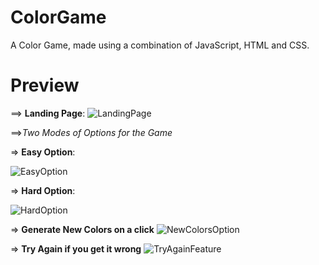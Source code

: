 # ColorGame
A Color Game, made using a combination of JavaScript, HTML and CSS.

# Preview
==> **Landing Page**:
![LandingPage](https://user-images.githubusercontent.com/66758271/88360903-ee97c880-cd94-11ea-9eef-5c5cf4f20ee9.PNG)

==>_Two Modes of Options for the Game_

=> **Easy Option**:

![EasyOption](https://user-images.githubusercontent.com/66758271/88360899-ec356e80-cd94-11ea-9e58-9b976d1cdf69.PNG)

=> **Hard Option**:

![HardOption](https://user-images.githubusercontent.com/66758271/88360902-edff3200-cd94-11ea-8642-a73a439eba22.PNG)


=> **Generate New Colors on a click**
![NewColorsOption](https://user-images.githubusercontent.com/66758271/88360905-ef305f00-cd94-11ea-945a-4ce8dfb4b5b0.PNG)


=> **Try Again if you get it wrong**
![TryAgainFeature](https://user-images.githubusercontent.com/66758271/88360907-f0618c00-cd94-11ea-8727-0330463def96.PNG)
